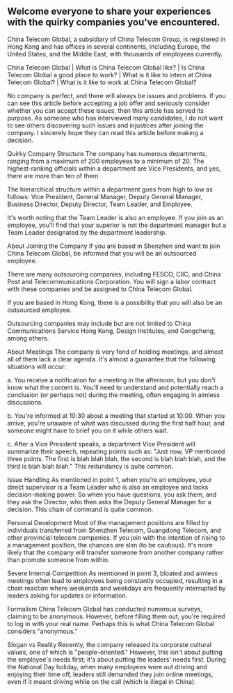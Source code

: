 ##  Welcome everyone to share your experiences with the quirky companies you've encountered.

China Telecom Global, a subsidiary of China Telecom Group, is registered in Hong Kong and has offices in several continents, including Europe, the United States, and the Middle East, with thousands of employees currently.

China Telecom Global | What is China Telecom Global like? | Is China Telecom Global a good place to work? | What is it like to intern at China Telecom Global? | What is it like to work at China Telecom Global?

No company is perfect, and there will always be issues and problems. If you can see this article before accepting a job offer and seriously consider whether you can accept these issues, then this article has served its purpose. As someone who has interviewed many candidates, I do not want to see others discovering such issues and injustices after joining the company. I sincerely hope they can read this article before making a decision.

Quirky Company Structure
The company has numerous departments, ranging from a maximum of 200 employees to a minimum of 20. The highest-ranking officials within a department are Vice Presidents, and yes, there are more than ten of them.

The hierarchical structure within a department goes from high to low as follows: Vice President, General Manager, Deputy General Manager, Business Director, Deputy Director, Team Leader, and Employee.

It's worth noting that the Team Leader is also an employee. If you join as an employee, you'll find that your superior is not the department manager but a Team Leader designated by the department leadership.

About Joining the Company
If you are based in Shenzhen and want to join China Telecom Global, be informed that you will be an outsourced employee.

There are many outsourcing companies, including FESCO, CIIC, and China Post and Telecommunications Corporation. You will sign a labor contract with these companies and be assigned to China Telecom Global.

If you are based in Hong Kong, there is a possibility that you will also be an outsourced employee.

Outsourcing companies may include but are not limited to China Communications Service Hong Kong, Design Institutes, and Gongcheng, among others.

About Meetings
The company is very fond of holding meetings, and almost all of them lack a clear agenda. It's almost a guarantee that the following situations will occur:

a. You receive a notification for a meeting in the afternoon, but you don't know what the content is. You'll need to understand and potentially reach a conclusion (or perhaps not) during the meeting, often engaging in aimless discussions.

b. You're informed at 10:30 about a meeting that started at 10:00. When you arrive, you're unaware of what was discussed during the first half hour, and someone might have to brief you on it while others wait.

c. After a Vice President speaks, a department Vice President will summarize their speech, repeating points such as: "Just now, VP mentioned three points. The first is blah blah blah, the second is blah blah blah, and the third is blah blah blah." This redundancy is quite common.

Issue Handling
As mentioned in point 1, when you're an employee, your direct supervisor is a Team Leader who is also an employee and lacks decision-making power. So when you have questions, you ask them, and they ask the Director, who then asks the Deputy General Manager for a decision. This chain of command is quite common.

Personal Development
Most of the management positions are filled by individuals transferred from Shenzhen Telecom, Guangdong Telecom, and other provincial telecom companies. If you join with the intention of rising to a management position, the chances are slim (to be cautious). It's more likely that the company will transfer someone from another company rather than promote someone from within.

Severe Internal Competition
As mentioned in point 3, bloated and aimless meetings often lead to employees being constantly occupied, resulting in a chain reaction where weekends and weekdays are frequently interrupted by leaders asking for updates or information.

Formalism
China Telecom Global has conducted numerous surveys, claiming to be anonymous. However, before filling them out, you're required to log in with your real name. Perhaps this is what China Telecom Global considers "anonymous."

Slogan vs Reality
Recently, the company released its corporate cultural values, one of which is "people-oriented." However, this isn't about putting the employee's needs first; it's about putting the leaders' needs first. During the National Day holiday, when many employees were out driving and enjoying their time off, leaders still demanded they join online meetings, even if it meant driving while on the call (which is illegal in China).
